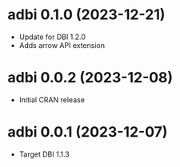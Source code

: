 # adbi 0.1.0 (2023-12-21)

- Update for DBI 1.2.0
- Adds arrow API extension

# adbi 0.0.2 (2023-12-08)

- Initial CRAN release

# adbi 0.0.1 (2023-12-07)

- Target DBI 1.1.3
